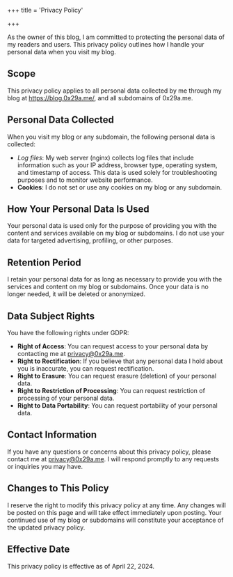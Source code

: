 +++
title = 'Privacy Policy'

+++

As the owner of this blog, I am committed to protecting the personal data of my readers and users. This privacy policy outlines how I handle your personal data when you visit my blog.

**Scope**
--------
This privacy policy applies to all personal data collected by me through my blog at https://blog.0x29a.me/, and all subdomains of 0x29a.me.

**Personal Data Collected**
-------------------------

When you visit my blog or any subdomain, the following personal data is collected:

* *Log files*: My web server (nginx) collects log files that include information such as your IP address, browser type, operating system, and timestamp of access. This data is used solely for troubleshooting purposes and to monitor website performance.
* **Cookies**: I do not set or use any cookies on my blog or any subdomain.

**How Your Personal Data Is Used**
-----------------------------------

Your personal data is used only for the purpose of providing you with the content and services available on my blog or subdomains. I do not use your data for targeted advertising, profiling, or other purposes.

**Retention Period**
--------------------

I retain your personal data for as long as necessary to provide you with the services and content on my blog or subdomains. Once your data is no longer needed, it will be deleted or anonymized.

**Data Subject Rights**
----------------------

You have the following rights under GDPR:

* **Right of Access**: You can request access to your personal data by contacting me at [privacy@0x29a.me](mailto:privacy@0x29a.me).
* **Right to Rectification**: If you believe that any personal data I hold about you is inaccurate, you can request rectification.
* **Right to Erasure**: You can request erasure (deletion) of your personal data.
* **Right to Restriction of Processing**: You can request restriction of processing of your personal data.
* **Right to Data Portability**: You can request portability of your personal data.

**Contact Information**
----------------------

If you have any questions or concerns about this privacy policy, please contact me at [privacy@0x29a.me](mailto:privacy@0x29a.me). I will respond promptly to any requests or inquiries you may have.

**Changes to This Policy**
-------------------------

I reserve the right to modify this privacy policy at any time. Any changes will be posted on this page and will take effect immediately upon posting. Your continued use of my blog or subdomains will constitute your acceptance of the updated privacy policy.

**Effective Date**
--------------

This privacy policy is effective as of April 22, 2024.
